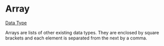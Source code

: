 # Array
[Data Type](../data_types.md)

Arrays are lists of other existing data types. They are enclosed by square brackets and each element is separated from the next by a comma.
